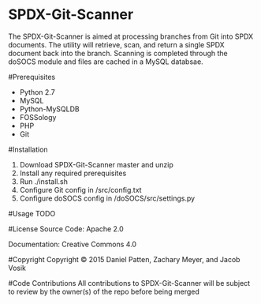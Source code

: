 # SPDX-Git-Scanner
The SPDX-Git-Scanner is aimed at processing branches from Git into SPDX documents. The utility will retrieve, scan, and return a single SPDX document back into the branch. Scanning is completed through the doSOCS module and files are cached in a MySQL databsae.

#Prerequisites
* Python 2.7
* MySQL
* Python-MySQLDB
* FOSSology
* PHP
* Git

#Installation
1. Download SPDX-Git-Scanner master and unzip
2. Install any required prerequisites
3. Run ./install.sh
4. Configure Git config in /src/config.txt
5. Configure doSOCS config in /doSOCS/src/settings.py

#Usage
TODO

#License
Source Code: Apache 2.0

Documentation: Creative Commons 4.0

#Copyright
Copyright © 2015 Daniel Patten, Zachary Meyer, and Jacob Vosik

#Code Contributions
All contributions to SPDX-Git-Scanner will be subject to review by the owner(s) of the repo before being merged

